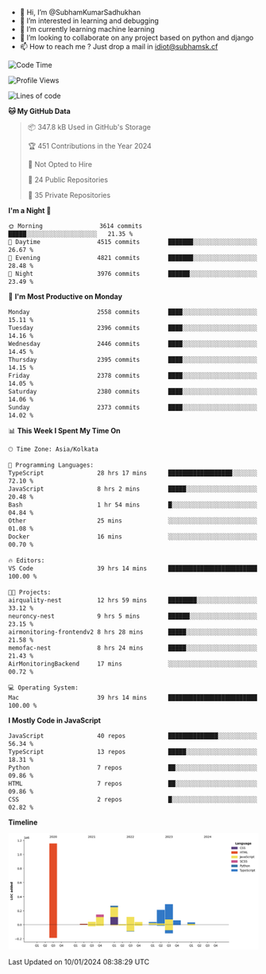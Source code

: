 - 👋 Hi, I’m @SubhamKumarSadhukhan
- 👀 I’m interested in learning and debugging
- 🌱 I’m currently learning machine learning
- 💞️ I’m looking to collaborate on any project based on python and django
- 📫 How to reach me ?
      Just drop a mail in idiot@subhamsk.cf

<!---
SubhamKumarSadhukhan/SubhamKumarSadhukhan is a ✨ special ✨ repository because its `README.md` (this file) appears on your GitHub profile.
You can click the Preview link to take a look at your changes.
--->


<!--START_SECTION:waka-->
![Code Time](http://img.shields.io/badge/Code%20Time-1%2C874%20hrs%2038%20mins-blue)

![Profile Views](http://img.shields.io/badge/Profile%20Views-1-blue)

![Lines of code](https://img.shields.io/badge/From%20Hello%20World%20I%27ve%20Written-2.4%20million%20lines%20of%20code-blue)

**🐱 My GitHub Data** 

> 📦 347.8 kB Used in GitHub's Storage 
 > 
> 🏆 451 Contributions in the Year 2024
 > 
> 🚫 Not Opted to Hire
 > 
> 📜 24 Public Repositories 
 > 
> 🔑 35 Private Repositories 
 > 
**I'm a Night 🦉** 

```text
🌞 Morning                3614 commits        █████░░░░░░░░░░░░░░░░░░░░   21.35 % 
🌆 Daytime                4515 commits        ███████░░░░░░░░░░░░░░░░░░   26.67 % 
🌃 Evening                4821 commits        ███████░░░░░░░░░░░░░░░░░░   28.48 % 
🌙 Night                  3976 commits        ██████░░░░░░░░░░░░░░░░░░░   23.49 % 
```
📅 **I'm Most Productive on Monday** 

```text
Monday                   2558 commits        ████░░░░░░░░░░░░░░░░░░░░░   15.11 % 
Tuesday                  2396 commits        ████░░░░░░░░░░░░░░░░░░░░░   14.16 % 
Wednesday                2446 commits        ████░░░░░░░░░░░░░░░░░░░░░   14.45 % 
Thursday                 2395 commits        ████░░░░░░░░░░░░░░░░░░░░░   14.15 % 
Friday                   2378 commits        ████░░░░░░░░░░░░░░░░░░░░░   14.05 % 
Saturday                 2380 commits        ████░░░░░░░░░░░░░░░░░░░░░   14.06 % 
Sunday                   2373 commits        ████░░░░░░░░░░░░░░░░░░░░░   14.02 % 
```


📊 **This Week I Spent My Time On** 

```text
🕑︎ Time Zone: Asia/Kolkata

💬 Programming Languages: 
TypeScript               28 hrs 17 mins      ██████████████████░░░░░░░   72.10 % 
JavaScript               8 hrs 2 mins        █████░░░░░░░░░░░░░░░░░░░░   20.48 % 
Bash                     1 hr 54 mins        █░░░░░░░░░░░░░░░░░░░░░░░░   04.84 % 
Other                    25 mins             ░░░░░░░░░░░░░░░░░░░░░░░░░   01.08 % 
Docker                   16 mins             ░░░░░░░░░░░░░░░░░░░░░░░░░   00.70 % 

🔥 Editors: 
VS Code                  39 hrs 14 mins      █████████████████████████   100.00 % 

🐱‍💻 Projects: 
airquality-nest          12 hrs 59 mins      ████████░░░░░░░░░░░░░░░░░   33.12 % 
neuroncy-nest            9 hrs 5 mins        ██████░░░░░░░░░░░░░░░░░░░   23.15 % 
airmonitoring-frontendv2 8 hrs 28 mins       █████░░░░░░░░░░░░░░░░░░░░   21.58 % 
memofac-nest             8 hrs 24 mins       █████░░░░░░░░░░░░░░░░░░░░   21.43 % 
AirMonitoringBackend     17 mins             ░░░░░░░░░░░░░░░░░░░░░░░░░   00.72 % 

💻 Operating System: 
Mac                      39 hrs 14 mins      █████████████████████████   100.00 % 
```

**I Mostly Code in JavaScript** 

```text
JavaScript               40 repos            ██████████████░░░░░░░░░░░   56.34 % 
TypeScript               13 repos            █████░░░░░░░░░░░░░░░░░░░░   18.31 % 
Python                   7 repos             ██░░░░░░░░░░░░░░░░░░░░░░░   09.86 % 
HTML                     7 repos             ██░░░░░░░░░░░░░░░░░░░░░░░   09.86 % 
CSS                      2 repos             █░░░░░░░░░░░░░░░░░░░░░░░░   02.82 % 
```



**Timeline**

![Lines of Code chart](https://raw.githubusercontent.com/SubhamKumarSadhukhan/SubhamKumarSadhukhan/main/assets/bar_graph.png)


 Last Updated on 10/01/2024 08:38:29 UTC
<!--END_SECTION:waka-->
